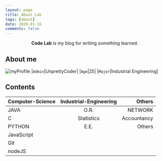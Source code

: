 ```yaml
---
layout: page
title: About Lab
tags: [about]
date: 2020-01-16
comments: false
---
```

    
<center><b>Code Lab</b> is my blog for writing something learned.</center>

## About me
![myProfile](https://github.com/UnprettyCoder/unprettycoder.github.io/tree/master/assets/img/profile.jpg)
|`Admin`|UnprettyCoder|
|`Age`|25|
|`Major`|Industrial Engineering|

## Contents

|Computer-Science|Industrial-Engineering|Others|
|---|:---:|---:|
|JAVA|O.R.|NETWORK|
|C|Statistics|Accountancy|
|PYTHON|E.E.|Others|
|JavaScript| | |
|Git| | |
|nodeJS| | |

